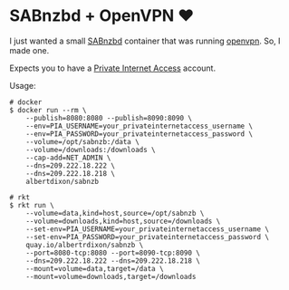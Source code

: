 # SABnzbd + OpenVPN ❤

I just wanted a small [SABnzbd](https://sabnzbd.org/) container that was running [openvpn](https://openvpn.net/). So, I made one.

Expects you to have a [Private Internet Access](https://www.privateinternetaccess.com/) account.

Usage:
```
# docker
$ docker run --rm \
    --publish=8080:8080 --publish=8090:8090 \
    --env=PIA_USERNAME=your_privateinternetaccess_username \
    --env=PIA_PASSWORD=your_privateinternetaccess_password \
    --volume=/opt/sabnzb:/data \
    --volume=/downloads:/downloads \
    --cap-add=NET_ADMIN \
    --dns=209.222.18.222 \
    --dns=209.222.18.218 \
    albertdixon/sabnzb

# rkt
$ rkt run \
    --volume=data,kind=host,source=/opt/sabnzb \
    --volume=downloads,kind=host,source=/downloads \
    --set-env=PIA_USERNAME=your_privateinternetaccess_username \
    --set-env=PIA_PASSWORD=your_privateinternetaccess_password \
    quay.io/albertrdixon/sabnzb \
    --port=8080-tcp:8080 --port=8090-tcp:8090 \
    --dns=209.222.18.222 --dns=209.222.18.218 \
    --mount=volume=data,target=/data \
    --mount=volume=downloads,target=/downloads
```
